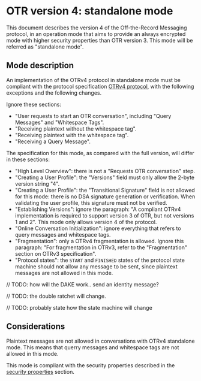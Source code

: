 # OTR version 4: standalone mode

This document describes the version 4 of the Off-the-Record Messaging protocol,
in an operation mode that aims to provide an always encrypted mode with higher
security properties than OTR version 3. This mode will be referred as
"standalone mode".

## Mode description

An implementation of the OTRv4 protocol in standalone mode must be compliant
with the protocol specification
[OTRv4 protocol](../otrv4.md#table-of-contents), with the following exceptions
and the following changes.

Ignore these sections:

- "User requests to start an OTR conversation", including "Query Messages" and
  "Whitespace Tags".
- "Receiving plaintext without the whitespace tag".
- "Receiving plaintext with the whitespace tag".
- "Receiving a Query Message".

The specification for this mode, as compared with the full version, will
differ in these sections:

- "High Level Overview": there is not a "Requests OTR conversation" step.
- "Creating a User Profile": the "Versions" field must only allow the 2-byte
  version string "4".
- "Creating a User Profile": the "Transitional Signature" field is not allowed
  for this mode: there is no DSA signature generation or verification. When
  validating the user profile, this signature must not be verified.
- "Establishing Versions": ignore the paragraph: "A compliant OTRv4
  implementation is required to support version 3 of OTR, but not versions
  1 and 2". This mode only allows version 4 of the protocol.
- "Online Conversation Initialization": ignore everything that refers to query
  messages and whitespace tags.
- "Fragmentation": only a OTRv4 fragmentation is allowed. Ignore this paragraph:
  "For fragmentation in OTRv3, refer to the "Fragmentation" section on OTRv3
  specification".
- "Protocol states": the `START` and `FINISHED` states of the protocol state
  machine should not allow any message to be sent, since plaintext messages are
  not allowed in this mode.

// TODO: how will the DAKE work.. send an identity message?

// TODO: the double ratchet will change.

// TODO: probably state how the state machine will change

## Considerations

Plaintext messages are not allowed in conversations with OTRv4 standalone mode.
This means that querry messages and whitespace tags are not allowed in this
mode.

This mode is compliant with the security properties described in the
[security properties](../otrv4.md#security-properties) section.
